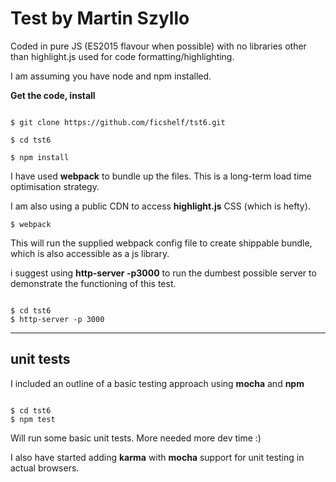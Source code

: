 # Test by Martin Szyllo

Coded in pure JS (ES2015 flavour when possible) with no libraries other than highlight.js used for code formatting/highlighting.

I am assuming you have node and npm installed.


**Get the code, install**

 
```

$ git clone https://github.com/ficshelf/tst6.git

$ cd tst6

$ npm install

```

I have used **webpack** to bundle up the files. This is a long-term load time optimisation strategy.

I am also using a public CDN to access **highlight.js** CSS (which is hefty).

```
$ webpack
```

This will run the supplied webpack config file to create shippable bundle, which is also accessible as a js library.

i suggest using **http-server -p3000** to run the dumbest possible server to demonstrate the functioning of this test.

```

$ cd tst6
$ http-server -p 3000

```
------

## unit tests

I included an outline of a basic testing approach using **mocha** and **npm**

```

$ cd tst6
$ npm test

```

Will run some basic unit tests. More needed more dev time :)

I also have started adding **karma** with **mocha** support for unit testing in actual browsers.

 
